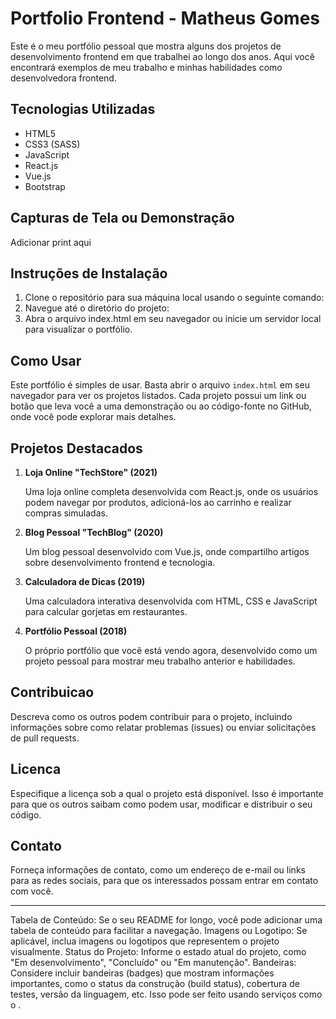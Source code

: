 # Portfolio Frontend - Matheus Gomes

Este é o meu portfólio pessoal que mostra alguns dos projetos de desenvolvimento frontend em que trabalhei ao longo dos anos. Aqui você encontrará exemplos de meu trabalho e minhas habilidades como desenvolvedora frontend.

## Tecnologias Utilizadas

- HTML5
- CSS3 (SASS)
- JavaScript
- React.js
- Vue.js
- Bootstrap

## Capturas de Tela ou Demonstração

Adicionar print aqui

## Instruções de Instalação

1. Clone o repositório para sua máquina local usando o seguinte comando:
2. Navegue até o diretório do projeto:
3. Abra o arquivo index.html em seu navegador ou inicie um servidor local para visualizar o portfólio.

## Como Usar

Este portfólio é simples de usar. Basta abrir o arquivo `index.html` em seu navegador para ver os projetos listados. Cada projeto possui um link ou botão que leva você a uma demonstração ou ao código-fonte no GitHub, onde você pode explorar mais detalhes.


## Projetos Destacados

1. **Loja Online "TechStore" (2021)**

   Uma loja online completa desenvolvida com React.js, onde os usuários podem navegar por produtos, adicioná-los ao carrinho e realizar compras simuladas.

2. **Blog Pessoal "TechBlog" (2020)**

   Um blog pessoal desenvolvido com Vue.js, onde compartilho artigos sobre desenvolvimento frontend e tecnologia.

3. **Calculadora de Dicas (2019)**

   Uma calculadora interativa desenvolvida com HTML, CSS e JavaScript para calcular gorjetas em restaurantes.

4. **Portfólio Pessoal (2018)**

   O próprio portfólio que você está vendo agora, desenvolvido como um projeto pessoal para mostrar meu trabalho anterior e habilidades.

## Contribuicao

Descreva como os outros podem contribuir para o projeto, incluindo informações sobre como relatar problemas (issues) ou enviar solicitações de pull requests.


## Licenca

Especifique a licença sob a qual o projeto está disponível. Isso é importante para que os outros saibam como podem usar, modificar e distribuir o seu código.

## Contato

Forneça informações de contato, como um endereço de e-mail ou links para as redes sociais, para que os interessados possam entrar em contato com você.


--- 

Tabela de Conteúdo: Se o seu README for longo, você pode adicionar uma tabela de conteúdo para facilitar a navegação.
Imagens ou Logotipo: Se aplicável, inclua imagens ou logotipos que representem o projeto visualmente.
Status do Projeto: Informe o estado atual do projeto, como "Em desenvolvimento", "Concluído" ou "Em manutenção".
Bandeiras: Considere incluir bandeiras (badges) que mostram informações importantes, como o status da construção (build status), cobertura de testes, versão da linguagem, etc. Isso pode ser feito usando serviços como o  .
